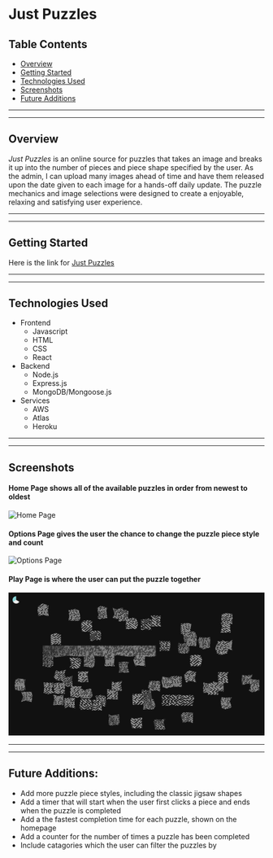 # Just Puzzles
## Table Contents  
* [Overview](#overview)
* [Getting Started](#getting-started)
* [Technologies Used](#technologies-used)
* [Screenshots](#screenshots)
* [Future Additions](#future-additions)
---
---


## Overview  
*Just Puzzles* is an online source for puzzles that takes an image and breaks it up into the number of pieces and piece shape specified by the user. As the admin, I can upload many images ahead of time and have them released upon the date given to each image for a hands-off daily update. The puzzle mechanics and image selections were designed to create a enjoyable, relaxing and satisfying user experience.

---
---
## Getting Started  
Here is the link for
[Just Puzzles](https://sheetmusicmaker.herokuapp.com/)  


---
---
## Technologies Used  
* Frontend
  * Javascript
  * HTML
  * CSS
  * React
* Backend
  * Node.js
  * Express.js
  * MongoDB/Mongoose.js
* Services
  * AWS
  * Atlas
  * Heroku

---
---
## Screenshots

#### Home Page shows all of the available puzzles in order from newest to oldest
![Home Page](./public/home_page.png) 
#### Options Page gives the user the chance to change the puzzle piece style and count
![Options Page](./public/options_page.png) 
#### Play Page is where the user can put the puzzle together
![Play Page](./public/play_page.png) 

---
---
## Future Additions:  
* Add more puzzle piece styles, including the classic jigsaw shapes
* Add a timer that will start when the user first clicks a piece and ends when the puzzle is completed
* Add a the fastest completion time for each puzzle, shown on the homepage
* Add a counter for the number of times a puzzle has been completed
* Include catagories which the user can filter the puzzles by